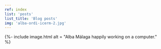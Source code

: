```yaml
---
ref: index
list: 'posts'
list_title: 'Blog posts'
img: 'alba-ordi-icerm-2.jpg'
---
```

{%- include image.html
  alt = "Alba Málaga happily working on a computer." %}
